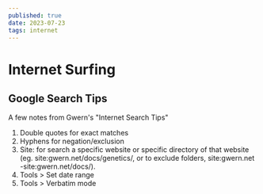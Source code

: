 ```yaml
---
published: true
date: 2023-07-23
tags: internet
---
```

# Internet Surfing

## Google Search Tips

A few notes from Gwern's "Internet Search Tips"

1. Double quotes for exact matches
2. Hyphens for negation/exclusion
3. Site: for search a specific website or specific directory of that website (eg. site:gwern.net/docs/genetics/, or to exclude folders, site:gwern.net -site:gwern.net/docs/).
4. Tools > Set date range
5. Tools > Verbatim mode
